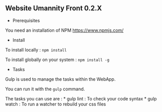 ## Website Umannity Front 0.2.X

* Prerequisites

You need an installation of NPM <https://www.npmjs.com/>

* Install

To install locally : ``` npm install ```

To install globally on your system : ``` npm install -g ```

* Tasks

Gulp is used to manage the tasks within the WebApp.

You can run it with the ```gulp``` command.

The tasks you can use are :
    * gulp lint : To check your code syntax
    * gulp watch : To run a watcher to rebuild your css files